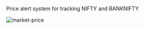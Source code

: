 Price alert system for tracking NIFTY and BANKNIFTY


![market-price](https://github.com/harsh-vardhhan/price-alert/assets/3825401/5ad92de6-3d4f-4ab6-928e-aa7147065a4e)
